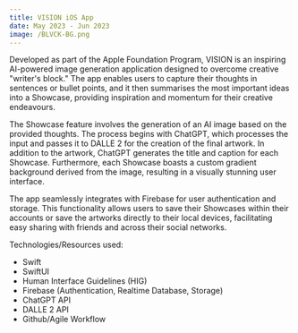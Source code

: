 ```yaml
---
title: VISION iOS App
date: May 2023 - Jun 2023
image: /BLVCK-BG.png
---
```


Developed as part of the Apple Foundation Program, VISION is an inspiring AI-powered image generation application designed to overcome creative "writer's block." The app enables users to capture their thoughts in sentences or bullet points, and it then summarises the most important ideas into a Showcase, providing inspiration and momentum for their creative endeavours.

The Showcase feature involves the generation of an AI image based on the provided thoughts. The process begins with ChatGPT, which processes the input and passes it to DALLE 2 for the creation of the final artwork. In addition to the artwork, ChatGPT generates the title and caption for each Showcase. Furthermore, each Showcase boasts a custom gradient background derived from the image, resulting in a visually stunning user interface.

The app seamlessly integrates with Firebase for user authentication and storage. This functionality allows users to save their Showcases within their accounts or save the artworks directly to their local devices, facilitating easy sharing with friends and across their social networks.


Technologies/Resources used:

- Swift
- SwiftUI
- Human Interface Guidelines (HIG)
- Firebase (Authentication, Realtime Database, Storage)
- ChatGPT API
- DALLE 2 API
- Github/Agile Workflow
